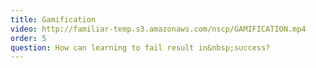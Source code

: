 ```yaml
---
title: Gamification
video: http://familiar-temp.s3.amazonaws.com/nscp/GAMIFICATION.mp4
order: 5
question: How can learning to fail result in&nbsp;success?
---
```

